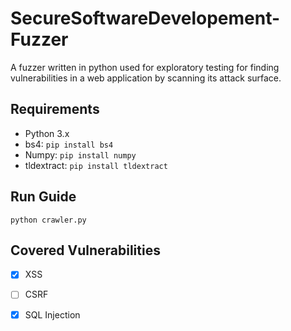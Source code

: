 # SecureSoftwareDevelopement-Fuzzer
 A  fuzzer written in python used for exploratory testing for finding vulnerabilities in a web application by scanning its attack surface.

## Requirements
* Python 3.x
* bs4: `pip install bs4`
* Numpy: `pip install numpy`
* tldextract: `pip install tldextract`

## Run Guide
`python crawler.py`

## Covered Vulnerabilities
- [X] XSS
- [ ] CSRF
- [X] SQL Injection

